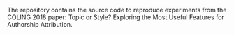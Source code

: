 The repository contains the source code to reproduce experiments from the COLING 2018 paper: Topic or Style? Exploring the Most Useful Features for Authorship Attribution.
